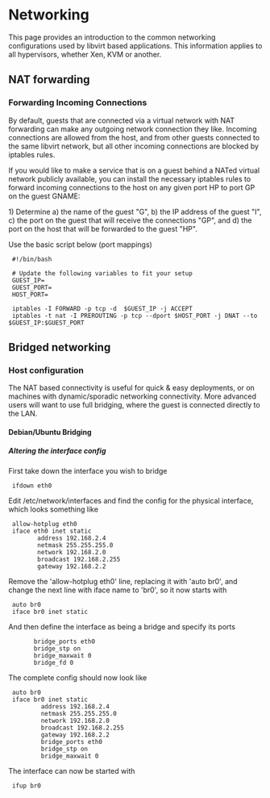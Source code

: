 # Networking
This page provides an introduction to the common networking configurations used by libvirt based applications. This information applies to all hypervisors, whether Xen, KVM or another.

## NAT forwarding
### Forwarding Incoming Connections

By default, guests that are connected via a virtual network with NAT forwarding can make any outgoing network connection they like. Incoming connections are allowed from the host, and from other guests connected to the same libvirt network, but all other incoming connections are blocked by iptables rules.

If you would like to make a service that is on a guest behind a NATed virtual network publicly available, you can install the necessary iptables rules to forward incoming connections to the host on any given port HP to port GP on the guest GNAME:

1\) Determine a) the name of the guest "G", b) the IP address of the guest "I", c) the port on the guest that will receive the connections "GP", and d) the port on the host that will be forwarded to the guest "HP".

Use the basic script below (port mappings)
```
 #!/bin/bash

 # Update the following variables to fit your setup
 GUEST_IP=
 GUEST_PORT=
 HOST_PORT=

 iptables -I FORWARD -p tcp -d  $GUEST_IP -j ACCEPT
 iptables -t nat -I PREROUTING -p tcp --dport $HOST_PORT -j DNAT --to $GUEST_IP:$GUEST_PORT
```

## Bridged networking
### Host configuration

The NAT based connectivity is useful for quick & easy deployments, or on machines with dynamic/sporadic networking connectivity. More advanced users will want to use full bridging, where the guest is connected directly to the LAN.

#### Debian/Ubuntu Bridging
##### Altering the interface config
First take down the interface you wish to bridge
```
 ifdown eth0
```
Edit /etc/network/interfaces and find the config for the physical interface, which looks something like 
```
 allow-hotplug eth0
 iface eth0 inet static
        address 192.168.2.4
        netmask 255.255.255.0
        network 192.168.2.0
        broadcast 192.168.2.255
        gateway 192.168.2.2
```
Remove the 'allow-hotplug eth0' line, replacing it with 'auto br0', and change the next line with iface name to 'br0', so it now starts with 
```
 auto br0
 iface br0 inet static
```
And then define the interface as being a bridge and specify its ports 
```
       bridge_ports eth0
       bridge_stp on
       bridge_maxwait 0
       bridge_fd 0
```
The complete config should now look like 
```
 auto br0
 iface br0 inet static
         address 192.168.2.4
         netmask 255.255.255.0
         network 192.168.2.0
         broadcast 192.168.2.255
         gateway 192.168.2.2
         bridge_ports eth0
         bridge_stp on
         bridge_maxwait 0
```
The interface can now be started with 
```
 ifup br0
```
